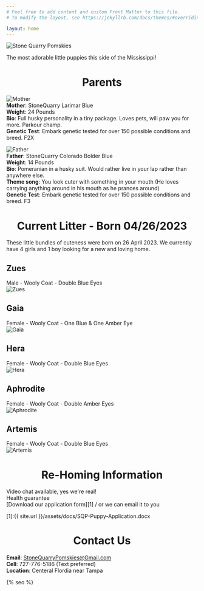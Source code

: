 ```yaml
---
# Feel free to add content and custom Front Matter to this file.
# To modify the layout, see https://jekyllrb.com/docs/themes/#overriding-theme-defaults

layout: home
---
```

![Stone Quarry Pomskies](/assets/img/pebs-banner-cropped.jpg)

The most adorable little puppies this side of the Mississippi! 

<h1 style="text-align: center;">
Parents
</h1>

![Mother](/assets/img/pebs-mother.jpg)  
**Mother**: StoneQuarry Larimar Blue  
**Weight**: 24 Pounds  
**Bio**: Full husky personality in a tiny package. Loves pets, will paw you for more. Parkour champ.  
**Genetic Test**: Embark genetic tested for over 150 possible conditions and breed. F2X  

![Father](/assets/img/bolder-father.jpg)  
**Father**: StoneQuarry Colorado Bolder Blue  
**Weight**: 14 Pounds  
**Bio**: Pomeranian in a husky suit. Would rather live in your lap rather than anywhere else.  
**Theme song**: You look cuter with something in your mouth (He loves carrying anything around in his mouth as he prances around)    
**Genetic Test**: Embark genetic tested for over 150 possible conditions and breed. F3  

<h1 style="text-align: center;">
Current Litter - Born 04/26/2023
</h1>

These little bundles of cuteness were born on 26 April 2023. We currently have 4 girls and 1 boy looking for a new and loving home.

## Zues
Male - Wooly Coat - Double Blue Eyes  
![Zues](/assets/img/boy.zues.jpg)

## Gaia
Female - Wooly Coat - One Blue & One Amber Eye  
![Gaia](/assets/img/girl.red.gaia.jpg)

## Hera
Female - Wooly Coat - Double Blue Eyes  
![Hera](/assets/img/girl.blue.hera.jpg)

## Aphrodite
Female - Wooly Coat - Double Amber Eyes  
![Aphrodite](/assets/img/girl.pink.aphrodite.jpg)

## Artemis
Female - Wooly Coat - Double Blue Eyes  
![Artemis](/assets/img/girl.nocollar.artemis.jpg)

<h1 style="text-align: center;">
Re-Homing Information
</h1>

Video chat available, yes we're real!  
Health guarantee  
[Download our application form][1] / or we can email it to you  

[1]:{{ site.url }}/assets/docs/SQP-Puppy-Application.docx


<h1 style="text-align: center;">
Contact Us  
</h1>

**Email**: [StoneQuarryPomskies@Gmail.com](mailto:StoneQuarryPomskies@Gmail.com)  
**Cell**: 727-776-5186 (Text preferred)  
**Location**: Centeral Flordia near Tampa  

{% seo %}
